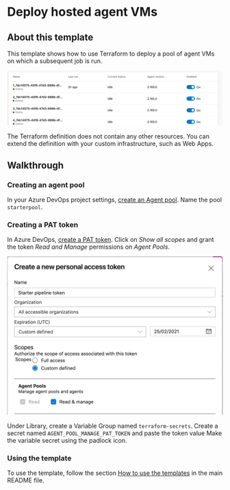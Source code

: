 # Deploy hosted agent VMs

## About this template

This template shows how to use Terraform to deploy a pool of agent VMs on which a subsequent job is run.

![agent pool](/docs/images/301-agent-pool.png)

The Terraform definition does not contain any other resources.
You can extend the definition with your custom infrastructure, such as Web Apps.

## Walkthrough

### Creating an agent pool

In your Azure DevOps project settings, [create an Agent pool](https://docs.microsoft.com/en-us/azure/devops/pipelines/agents/pools-queues).
Name the pool `starterpool`.

### Creating a PAT token

In Azure DevOps, [create a PAT token](https://docs.microsoft.com/en-us/azure/devops/organizations/accounts/use-personal-access-tokens-to-authenticate?view=azure-devops&tabs=preview-page).
Click on *Show all scopes* and grant the token *Read and Manage* permissions on *Agent Pools*.

![PAT token](/docs/images/301-pat-token.png)

Under Library, create a Variable Group named `terraform-secrets`. Create a secret
named `AGENT_POOL_MANAGE_PAT_TOKEN` and paste the token value
Make the variable secret using the padlock icon.

### Using the template

To use the template, follow the section
[How to use the templates](/README.md#how-to-use-the-templates)
in the main README file.
